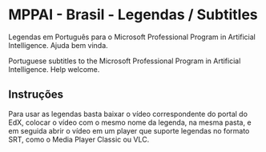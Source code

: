 # MPPAI - Brasil - Legendas / Subtitles

Legendas em Português para o Microsoft Professional Program in Artificial Intelligence. Ajuda bem vinda.

Portuguese subtitles to the Microsoft Professional Program in Artificial Intelligence. Help welcome.

## Instruções

Para usar as legendas basta baixar o vídeo correspondente do portal do EdX, colocar o vídeo com o mesmo nome da legenda, na mesma pasta, e em seguida abrir o vídeo em um player que suporte legendas no formato SRT, como o Media Player Classic ou VLC.